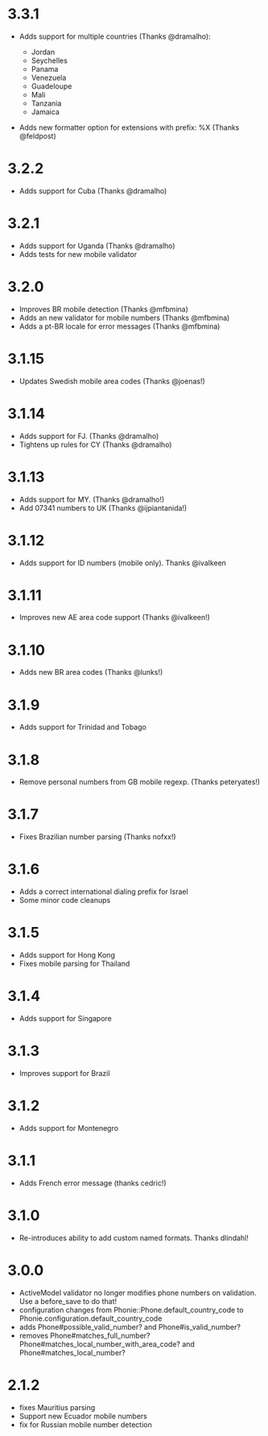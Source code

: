 3.3.1
=====

* Adds support for multiple countries (Thanks @dramalho):
  * Jordan
  * Seychelles
  * Panama
  * Venezuela
  * Guadeloupe
  * Mali
  * Tanzania
  * Jamaica

* Adds new formatter option for extensions with prefix: %X (Thanks @feldpost)

3.2.2
=====

* Adds support for Cuba (Thanks @dramalho)

3.2.1
=====

* Adds support for Uganda (Thanks @dramalho)
* Adds tests for new mobile validator

3.2.0
=====

* Improves BR mobile detection (Thanks @mfbmina)
* Adds an new validator for mobile numbers (Thanks @mfbmina)
* Adds a pt-BR locale for error messages (Thanks @mfbmina)

3.1.15
======

* Updates Swedish mobile area codes (Thanks @joenas!)

3.1.14
======

* Adds support for FJ. (Thanks @dramalho)
* Tightens up rules for CY (Thanks @dramalho)

3.1.13
======

* Adds support for MY. (Thanks @dramalho!)
* Add 07341 numbers to UK (Thanks @ijpiantanida!)

3.1.12
======

* Adds support for ID numbers (mobile only). Thanks @ivalkeen

3.1.11
======

* Improves new AE area code support (Thanks @ivalkeen!)

3.1.10
======

* Adds new BR area codes (Thanks @lunks!)

3.1.9
=====

* Adds support for Trinidad and Tobago

3.1.8
=====

* Remove personal numbers from GB mobile regexp. (Thanks peteryates!)

3.1.7
=====

* Fixes Brazilian number parsing (Thanks nofxx!)

3.1.6
=====

* Adds a correct international dialing prefix for Israel
* Some minor code cleanups

3.1.5
=====

* Adds support for Hong Kong
* Fixes mobile parsing for Thailand

3.1.4
=====

* Adds support for Singapore

3.1.3
=====

* Improves support for Brazil

3.1.2
=====

* Adds support for Montenegro

3.1.1
=====

* Adds French error message (thanks cedric!)

3.1.0
=====

* Re-introduces ability to add custom named formats. Thanks dlindahl!

3.0.0
=====

* ActiveModel validator no longer modifies phone numbers on validation. Use a before_save to do that!
* configuration changes from Phonie::Phone.default_country_code to Phonie.configuration.default_country_code
* adds Phone#possible_valid_number? and Phone#is_valid_number?
* removes Phone#matches_full_number? Phone#matches_local_number_with_area_code? and Phone#matches_local_number?

2.1.2
=====

* fixes Mauritius parsing
* Support new Ecuador mobile numbers
* fix for Russian mobile number detection
